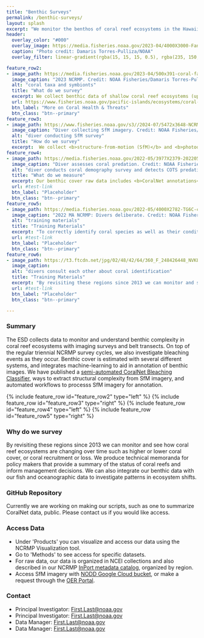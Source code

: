 ```yaml
---
title: "Benthic Surveys"
permalink: /benthic-surveys/
layout: splash
excerpt: "We monitor the benthos of coral reef ecosystems in the Hawaiian Archipelago, Mariana Archipelago, American samoa, and the Pacific Remote Island Areas since 2000."
header:
  overlay_color: "#000"
  overlay_image: https://media.fisheries.noaa.gov/2023-04/4000X3000-Fans-DTP-PIFSC.JPG
  caption: "Photo credit: Damaris Torres-Pulliza/NOAA"
  overlay_filter: linear-gradient(rgba(15, 15, 15, 0.5), rgba(235, 150, 221, 0.36))

feature_row2:
- image_path: https://media.fisheries.noaa.gov/2023-04/500x391-coral-faces-DTP-PIFSC.gif
  image_caption: "2023 NCRMP. Credit: NOAA Fisheries/Damaris Torres-Pulliza"
  alt: "coral taxa and symbionts"
  title: "What do we survey"
  excerpt: We collect benthic data of shallow coral reef ecosystems (up to 100ft). This means identifying, counting, and sizing different organisms on the seafloor. We conduct <b>coral demography</b> surveys (coral composition & condition of adults and juveniles), as well as <b>benthic cover</b> surveys (cover of algae, CCA, hard coral, and other taxa).  Read more on  benthic cover in the NCRMP Data Viz Tool <a href = "https://ncrmp.coralreef.noaa.gov/pages/ncrmp-data#BenthicSection" target= "_blank">documentation</a>.
  url: https://www.fisheries.noaa.gov/pacific-islands/ecosystems/coral-health-and-threats-pacific-islands
  btn_label: "More on Coral Health & Threats"
  btn_class: "btn--primary"
feature_row3:
- image_path: https://www.fisheries.noaa.gov/s3//2024-07/5472x3648-NCRMP-diver-Maui-Fisheries-PIFSC.JPG
  image_caption: "Diver collecting SfM imagery. Credit: NOAA Fisheries/Lori Luers"
  alt: "diver conducting SfM survey"
  title: "How do we survey"
  excerpt:  We collect <b>structure-from-motion (SfM)</b> and <b>photoquadrat imagery</b>. Using the SfM imagery we can build 3D models of the coral reef and extract data, including coral demographic data (which used to be measured by divers in surveys before 2024). The photoquadrat imagery is annotated by scientists using <b>CoralNet</b> to provide estimates of benthic cover.  We do these surveys at both fixed and random sites; random sites allow us to provide estimates of data for an island or region, whereas fixed sites allow us to compare changes in the benthos over time at the same site.
feature_row4:
- image_path: https://media.fisheries.noaa.gov/2022-05/3977X2379-20220519-DTP-surveys-n-COTS-PIFSC.JPG
  image_caption: "Diver assesses coral predation. Credit: NOAA Fisheries"
  alt: "diver conducts coral demography survey and detects COTS predation"
  title: "What do we measure"
  excerpt: Our benthic cover raw data includes <b>CoralNet annotations</b>, produced with the identification of benthic taxa under random points on photoquadrat imagery. The coral demographic data includes <b>identification, counts, and sizes of juvenile and adult hard coral colonies</b>, with conditions for adult hard corals (disease, bleaching, etc.).  For example, in this photo a diver is noting predation from the crown-of-thorns seastars where it ahs left a stark white patch on the coral colony.
  url: #test-link
  btn_label: "Placeholder"
  btn_class: "btn--primary"
feature_row5:
- image_path: https://media.fisheries.noaa.gov/2022-05/4000X2782-TG6C-consulting-PIFSC.JPG
  image_caption: "2022 MA NCRMP: Divers deliberate. Credit: NOAA Fisheries"
  alt: "training materials"
  title: "Training Materials"
  excerpt: "To correctly identify coral species as well as their condition, such as causes of predation, we undergo training. To mitigate diver biases, we routinely run and analyze our data for potential diver biases and have regular discussions to normalize our data and surveys."
  url: #test-link
  btn_label: "Placeholder"
  btn_class: "btn--primary"
feature_row6:
- image_path: https://t3.ftcdn.net/jpg/02/48/42/64/360_F_248426448_NVKLywWqArG2ADUxDq6QprtIzsF82dMF.jpg
  image_caption:
  alt: "divers consult each other about coral identification"
  title: "Training Materials"
  excerpt: "By revisiting these regions since 2013 we can monitor and see how coral reef ecosystems are changing over time such as measuring coral colony growth, changes to corla cover, or coral recruitment or loss. We produce technical memoranda for policy makers that provide a summary of the status of coral reefs and inform management decisions. We can also integrate our benthic data with our fish and oceanographic data to investigate patterns in ecosystem shifts."
  url: #test-link
  btn_label: "Placeholder"
  btn_class: "btn--primary"

---
```

### Summary
<p>
The ESD collects data to monitor and understand benthic complexity in coral reef ecosystems with imaging surveys and belt transects. On top of the regular triennial NCRMP survey cycles, we also investigate bleaching events as they occur. Benthic cover is estimated with several different systems, and integrates machine-learning to aid in annotation of benthic images.  We have published a <a href = "
https://doi.org/10.25923/d0re-9y93" target ="_blank">semi-automated CoralNet Bleaching Classifier</a>, ways to extract structural complexity from SfM imagery, and automated workflows to processs SfM imagery for annotation.</p>


{% include feature_row id="feature_row2" type="left" %}
{% include feature_row id="feature_row3" type="right" %}
{% include feature_row id="feature_row4" type="left" %}
{% include feature_row id="feature_row5" type="right" %}


### Why do we survey
By revisiting these regions since 2013 we can monitor and see how coral reef ecosystems are changing over time such as higher or lower coral cover, or coral recruitment or loss. We produce technical memoranda for policy makers that provide a summary of the status of coral reefs and inform management decisions. We can also integrate our benthic data with our fish and oceanographic data to investigate patterns in ecosystem shifts.

### GitHub Repository
Currently we are working on making our scripts, such as one to summarize CoralNet data, public. Please contact us if you would like access.

### Access Data
<ul>
<li>
Under 'Products' you can visualize and access our data using the NCRMP Visualization tool. </li>
<li>Go to 'Methods' to see access for specific datasets. </li>
<li>For raw data, our data is organized in NCEI collections and also described in our NCRMP  <a href = "https://www.fisheries.noaa.gov/inport/item/28844" target ="_blank">InPort metadata catalog</a>, organized by region.</li>
<li>Access SfM imagery with <a href = "https://console.cloud.google.com/storage/browser/nmfs_odp_pifsc/PIFSC/ESD/ARP/Photogrammetric%20Imagery" target ="_blank">NODD Google Cloud bucket</a>, or make a request through the <a href ="https://www.ncei.noaa.gov/access/ocean-exploration/video/" target = "_blank">OER Portal</a>.</li>
</ul>

### Contact
<ul>
<li>Principal Investigator: <a href="mailto:First.Last@noaa.gov">First.Last@noaa.gov</a></li>
<li>Principal Investigator: <a href="mailto:First.Last@noaa.gov">First.Last@noaa.gov</a></li>
<li>Data Manager: <a href="mailto:First.Last@noaa.gov">First.Last@noaa.gov</a></li>
<li>Data Manager: <a href="mailto:First.Last@noaa.gov">First.Last@noaa.gov</a></li>